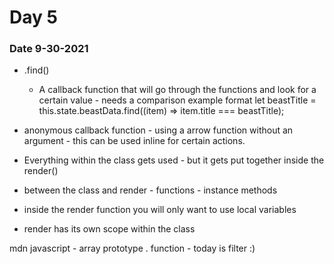 # Day 5

### Date 9-30-2021

- .find()
  - A callback function that will go through the functions and look for a certain value - needs a comparison
    example format
        let beastTitle = this.state.beastData.find((item) => item.title === beastTitle);


- anonymous callback function - using a arrow function without an argument - this can be used inline for certain actions.


- Everything within the  class gets used - but it gets put together inside the render()

- between the class and render - functions - instance methods
- inside the render function you will only want to use local variables

- render has its own scope within the class

mdn javascript - array prototype . function - today is filter :)

